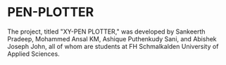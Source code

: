 # PEN-PLOTTER
The project, titled "XY-PEN PLOTTER," was developed by Sankeerth Pradeep, Mohammed Ansal KM, Ashique Puthenkudy Sani, and Abishek Joseph John, all of whom are students at FH Schmalkalden University of Applied Sciences.
